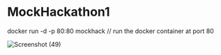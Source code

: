 # MockHackathon1
docker run -d -p 80:80 mockhack  // run the docker container at port 80


![Screenshot (49)](https://github.com/Siva-Havoc/MockHackathon1/assets/92218025/3e9464e8-238a-4f6f-98c7-dd5d488bbded)

